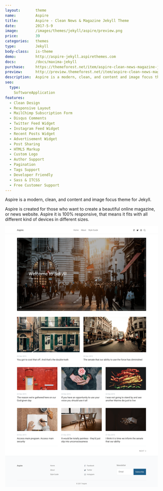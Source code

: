 ```yaml
---
layout:       theme
name:         Aspire
title:        Aspire - Clean News & Magazine Jekyll Theme
date:         2017-5-9
image:        /images/themes/jekyll/aspire/preview.png
price:        39
categories:   themes
type:         Jekyll
body-class:   is-theme
demo:         http://aspire-jekyll.aspirethemes.com
docs:         /docs/maxima-jekyll
purchase:     https://themeforest.net/item/aspire-clean-news-magazine-jekyll-theme/19847658?ref=aspirethemes
preview:      http://preview.themeforest.net/item/aspire-clean-news-magazine-jekyll-theme/full_screen_preview/19847658?ref=aspirethemes
description:  Aspire is a modern, clean, and content and image focus theme for Jekyll
seo:
  type:
    SoftwareApplication
features:
  - Clean Design
  - Responsive Layout
  - MailChimp Subscription Form
  - Disqus Comments
  - Twitter Feed Widget
  - Instagram Feed Widget
  - Recent Posts Widget
  - Advertisement Widget
  - Post Sharing
  - HTML5 Markup
  - Custom Logo
  - Author Support
  - Pagination
  - Tags Support
  - Developer Friendly
  - Sass & ITCSS
  - Free Customer Support
---
```


Aspire is a modern, clean, and content and image focus theme for Jekyll.

Aspire is created for those who want to create a beautiful online magazine, or news website. Aspire it is 100% responsive, that means it fits with all different kind of devices in different sizes.

![maxima-jekyll-full-preview](/images/themes/jekyll/aspire/full-preview.png)